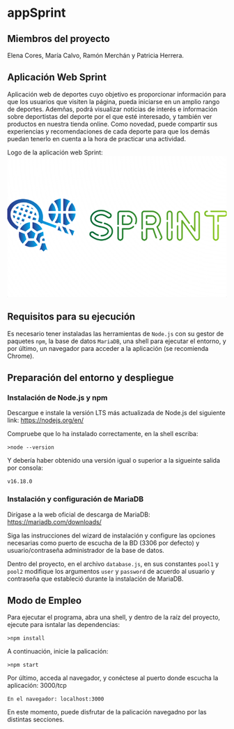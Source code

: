 # appSprint

## Miembros del proyecto
Elena Cores, María Calvo, Ramón Merchán y Patricia Herrera.

## Aplicación Web Sprint
Aplicación web de deportes cuyo objetivo es proporcionar información para que los usuarios que visiten la página, pueda iniciarse en un amplio rango de deportes. Ademñas, podrá visualizar noticias de interés e información sobre deportistas del deporte por el que esté interesado, y también ver productos en nuestra tienda online. Como novedad, puede compartir sus experiencias y recomendaciones de cada deporte para que los demás puedan tenerlo en cuenta a la hora de practicar una actividad.

Logo de la aplicación web Sprint:
![plot](docs/logo.png)


## Requisitos para su ejecución
Es necesario tener instaladas las herramientas de `Node.js` con su gestor de paquetes `npm`,  la base de datos `MariaDB`, una shell para ejecutar el entorno, y por último, un navegador para acceder a la aplicación (se recomienda Chrome).

## Preparación del entorno y despliegue
### Instalación de Node.js y npm
Descargue e instale la versión LTS más actualizada de Node.js del siguiente link: https://nodejs.org/en/

Compruebe que lo ha instalado correctamente, en la shell escriba:
~~~
>node --version
~~~
Y debería haber obtenido una versión igual o superior a la sigueinte salida por consola:
~~~
v16.18.0
~~~

### Instalación y configuración de MariaDB
Dirígase a la web oficial de descarga de MariaDB: https://mariadb.com/downloads/

Siga las instrucciones del wizard de instalación y configure las opciones necesarias como puerto de escucha de la BD (3306 por defecto) y usuario/contraseña administrador de la base de datos.

Dentro del proyecto, en el archivo `database.js`, en sus constantes `pool1` y `pool2` modifique los argumentos `user` y `password` de acuerdo al usuario y contraseña que estableció durante la instalación de MariaDB.

## Modo de Empleo
Para ejecutar el programa, abra una shell, y dentro de la raíz del proyecto, ejecute para isntalar las dependencias:
~~~
>npm install
~~~

A continuación, inicie la palicación:
~~~
>npm start
~~~

Por último, acceda al navegador, y conéctese al puerto donde escucha la aplicación: 3000/tcp
~~~
En el navegador: localhost:3000
~~~

En este momento, puede disfrutar de la palicación navegadno por las distintas secciones.


